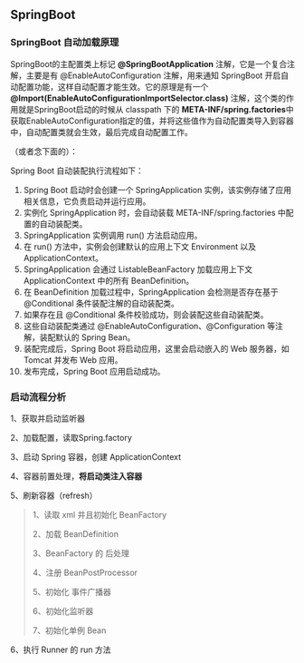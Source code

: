 

## SpringBoot



### SpringBoot 自动加载原理

SpringBoot的主配置类上标记 **@SpringBootApplication** 注解，它是一个复合注解，主要是有 @EnableAutoConfiguration 注解，用来通知 SpringBoot 开启自动配置功能，这样自动配置才能生效。它的原理是有一个 **@Import(EnableAutoConfigurationImportSelector.class)** 注解，这个类的作用就是SpringBoot启动的时候从 classpath 下的 **META-INF/spring.factories**中获取EnableAutoConfiguration指定的值，并将这些值作为自动配置类导入到容器中，自动配置类就会生效，最后完成自动配置工作。

（或者念下面的）：

Spring Boot 自动装配执行流程如下：

1. Spring Boot 启动时会创建一个 SpringApplication 实例，该实例存储了应用相关信息，它负责启动并运行应用。
2. 实例化 SpringApplication 时，会自动装载 META-INF/spring.factories 中配置的自动装配类。
3. SpringApplication 实例调用 run() 方法启动应用。
4. 在 run() 方法中，实例会创建默认的应用上下文 Environment 以及 ApplicationContext。
5. SpringApplication 会通过 ListableBeanFactory 加载应用上下文 ApplicationContext 中的所有 BeanDefinition。
6. 在 BeanDefinition 加载过程中，SpringApplication 会检测是否存在基于 @Conditional 条件装配注解的自动装配类。
7. 如果存在且 @Conditional 条件校验成功，则会装配这些自动装配类。
8. 这些自动装配类通过 @EnableAutoConfiguration、@Configuration 等注解，装配默认的 Spring Bean。
9. 装配完成后，Spring Boot 将启动应用，这里会启动嵌入的 Web 服务器，如 Tomcat 并发布 Web 应用。
10. 发布完成，Spring Boot 应用启动成功。



### 启动流程分析

1、获取并启动监听器 

2、加载配置，读取Spring.factory

3、启动 Spring 容器，创建 ApplicationContext

4、容器前置处理，**将启动类注入容器**

5、刷新容器（refresh）

> 1、读取 xml 并且初始化 BeanFactory
>
> 2、加载 BeanDefinition
>
> 3、BeanFactory 的 后处理
>
> 4、注册 BeanPostProcessor
>
> 5、初始化 事件广播器
>
> 6、初始化监听器
>
> 7、初始化单例 Bean

6、执行 Runner 的 run 方法

















